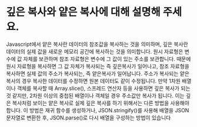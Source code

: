 # 깊은 복사와 얕은 복사에 대해 설명해 주세요.

Javascript에서 얕은 복사란 데이터의 참조값을 복사하는 것을 의미하며, 깊은 복사란 데이터의 실제 값을 새로운 메모리 공간에 복사하는 것을 의미합니다.
원시 자료형은 변수에 값 자체를 보관하며 참조 자료형은 변수에 그 값이 있는 주소를 보관합니다. 
때문에 원시 자료형을 복사하면 그 값 자체가 복사되는 즉 깊은복사가 일어나고, 참조 자료형을 복사하면 실제 값의 주소가 복사되는, 즉 얕은복사가 일어납니다.
주소가 복사되는 얕은 복사의 경우 복사한 데이터를 수정하면 원본 데이터도 같이 수정됩니다.
만약 1차원 배열이나 객체를 복사할 때 Array.slice(), 스프레드 연산자 등을 사용하면 깊은 복사가 되는 것 같지만, 2차원 이상의 중첩된 배열이나 객체일 경우 주소값만 복사가 됩니다. 
이는 깊은 복사처럼 보이는 얕은 복사로 실제 깊은 복사를 하기 위해서는 다른 방법을 사용해야 합니다.
이 방법은 재귀 함수를 생성하거나, JSON.stringify()를 사용해 배열을 JSON 문자열로 변환한 후, JSON.parse()로 다시 배열을 구성하는 방법이 있습니다
